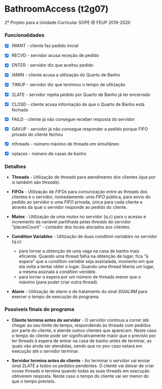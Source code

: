 # BathroomAccess (t2g07)
2º Projeto para a Unidade Curricular SOPE @ FEUP 2019-2020

### Funcionalidades
- [x] IWANT - cliente faz pedido inicial
- [x] RECVD - servidor acusa receção de pedido
- [x] ENTER - servidor diz que aceitou pedido
- [x] IAMIN - cliente acusa a utilização do Quarto de Banho
- [x] TIMUP - servidor diz que terminou o tempo de utilização
- [x] 2LATE - servidor rejeita pedido por Quarto de Banho já ter encerrado
- [x] CLOSD - cliente acusa informação de que o Quarto de Banho está fechado
- [x] FAILD - cliente já não consegue receber resposta do servidor
- [x] GAVUP - servidor já não consegue responder a pedido porque FIFO privado do cliente fechou
- [x] nthreads - número máximo de threads em simultâneo
- [x] nplaces - número de casas de banho


### Detalhes
- **Threads** - Utilização de *threads* para atendimento dos clientes (que por si também são *threads*).

- **FIFOs** - Utilização de *FIFOs* para comunização entre as threads dos clientes e o servidor, nomedamente: uma *FIFO* pública, para envio do pedido ao servidor e uma *FIFO* privada, única para cada cliente e através da qual o servidor responde ao pedido do cliente.

- **Mutex** - Utilização de uma *mutex* no servidor (q.c) para o acesso e incremento da variável partilhada pelas *threads* do servidor "placesCount" - contador dos locais alocados aos clientes.

- **Condition Variables** - Utilização de duas *condition variables* no servidor (q.c):
  - para tornar a obtenção de uma vaga na casa de banho mais eficiente. Quando uma thread falha na obtenção de lugar, fica "à espera" que a *condition variable* seja assinalada, momento em que ela volta a tentar obter o lugar. Quando uma thread liberta um lugar, a mesma assinala a *condition variable*.
  - para tornar a espera por um número de threads menor que o máximo (para poder criar outra thread).

- **Alarm** - Utilização de *alarm* e de tratamento do sinal *SIGALRM* para exercer o tempo de execução do programa.

### Possiveís finais do programa
- **Cliente termina antes do servidor** - O servidor continua a correr até chegar ao seu limite de tempo, respondendo às threads com pedidos por parte do cliente, e atende outros clientes que aparecam. Neste caso o tempo do cliente pode ser significativamente maior que o previsto por ter threads à espera de entrar na casa de banho antes de terminar, as quais vão ainda ser atendidas, sendo que no pior caso estará em execução até o servidor terminar.

- **Servidor termina antes do cliente** - Ao terminar o servidor vai enviar sinal 2LATE a todos os pedidos pendentes. O cliente vai deixar de criar novas threads e termina quando todas as suas threads em execução obtiverem resposta. Neste caso o tempo do cliente vai ser menor do que o tempo previsto.
